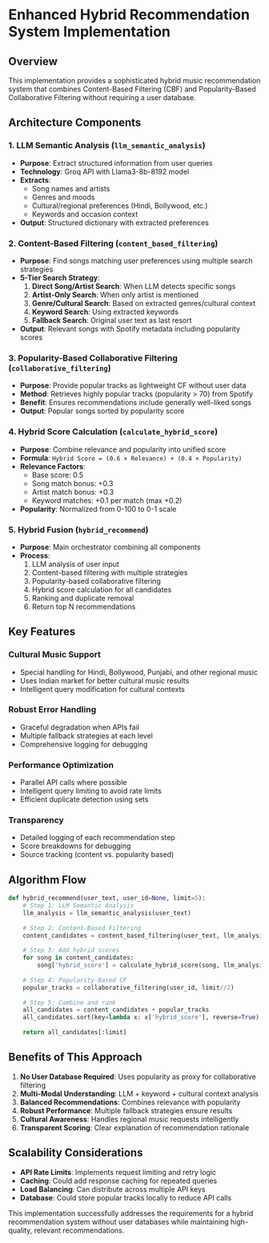 # Enhanced Hybrid Recommendation System Implementation

## Overview
This implementation provides a sophisticated hybrid music recommendation system that combines Content-Based Filtering (CBF) and Popularity-Based Collaborative Filtering without requiring a user database.

## Architecture Components

### 1. LLM Semantic Analysis (`llm_semantic_analysis`)
- **Purpose**: Extract structured information from user queries
- **Technology**: Groq API with Llama3-8b-8192 model
- **Extracts**: 
  - Song names and artists
  - Genres and moods
  - Cultural/regional preferences (Hindi, Bollywood, etc.)
  - Keywords and occasion context
- **Output**: Structured dictionary with extracted preferences

### 2. Content-Based Filtering (`content_based_filtering`)
- **Purpose**: Find songs matching user preferences using multiple search strategies
- **5-Tier Search Strategy**:
  1. **Direct Song/Artist Search**: When LLM detects specific songs
  2. **Artist-Only Search**: When only artist is mentioned
  3. **Genre/Cultural Search**: Based on extracted genres/cultural context
  4. **Keyword Search**: Using extracted keywords
  5. **Fallback Search**: Original user text as last resort
- **Output**: Relevant songs with Spotify metadata including popularity scores

### 3. Popularity-Based Collaborative Filtering (`collaborative_filtering`)
- **Purpose**: Provide popular tracks as lightweight CF without user data
- **Method**: Retrieves highly popular tracks (popularity > 70) from Spotify
- **Benefit**: Ensures recommendations include generally well-liked songs
- **Output**: Popular songs sorted by popularity score

### 4. Hybrid Score Calculation (`calculate_hybrid_score`)
- **Purpose**: Combine relevance and popularity into unified score
- **Formula**: `Hybrid Score = (0.6 × Relevance) + (0.4 × Popularity)`
- **Relevance Factors**:
  - Base score: 0.5
  - Song match bonus: +0.3
  - Artist match bonus: +0.3
  - Keyword matches: +0.1 per match (max +0.2)
- **Popularity**: Normalized from 0-100 to 0-1 scale

### 5. Hybrid Fusion (`hybrid_recommend`)
- **Purpose**: Main orchestrator combining all components
- **Process**:
  1. LLM analysis of user input
  2. Content-based filtering with multiple strategies
  3. Popularity-based collaborative filtering
  4. Hybrid score calculation for all candidates
  5. Ranking and duplicate removal
  6. Return top N recommendations

## Key Features

### Cultural Music Support
- Special handling for Hindi, Bollywood, Punjabi, and other regional music
- Uses Indian market for better cultural music results
- Intelligent query modification for cultural contexts

### Robust Error Handling
- Graceful degradation when APIs fail
- Multiple fallback strategies at each level
- Comprehensive logging for debugging

### Performance Optimization
- Parallel API calls where possible
- Intelligent query limiting to avoid rate limits
- Efficient duplicate detection using sets

### Transparency
- Detailed logging of each recommendation step
- Score breakdowns for debugging
- Source tracking (content vs. popularity based)

## Algorithm Flow

```python
def hybrid_recommend(user_text, user_id=None, limit=5):
    # Step 1: LLM Semantic Analysis
    llm_analysis = llm_semantic_analysis(user_text)
    
    # Step 2: Content-Based Filtering
    content_candidates = content_based_filtering(user_text, llm_analysis, limit*2)
    
    # Step 3: Add hybrid scores
    for song in content_candidates:
        song['hybrid_score'] = calculate_hybrid_score(song, llm_analysis)
    
    # Step 4: Popularity-Based CF
    popular_tracks = collaborative_filtering(user_id, limit//2)
    
    # Step 5: Combine and rank
    all_candidates = content_candidates + popular_tracks
    all_candidates.sort(key=lambda x: x['hybrid_score'], reverse=True)
    
    return all_candidates[:limit]
```

## Benefits of This Approach

1. **No User Database Required**: Uses popularity as proxy for collaborative filtering
2. **Multi-Modal Understanding**: LLM + keyword + cultural context analysis  
3. **Balanced Recommendations**: Combines relevance with popularity
4. **Robust Performance**: Multiple fallback strategies ensure results
5. **Cultural Awareness**: Handles regional music requests intelligently
6. **Transparent Scoring**: Clear explanation of recommendation rationale

## Scalability Considerations

- **API Rate Limits**: Implements request limiting and retry logic
- **Caching**: Could add response caching for repeated queries
- **Load Balancing**: Can distribute across multiple API keys
- **Database**: Could store popular tracks locally to reduce API calls

This implementation successfully addresses the requirements for a hybrid recommendation system without user databases while maintaining high-quality, relevant recommendations.
